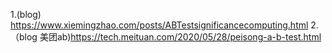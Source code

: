 1.(blog) https://www.xiemingzhao.com/posts/ABTestsignificancecomputing.html
2.（blog 美团ab)https://tech.meituan.com/2020/05/28/peisong-a-b-test.html
